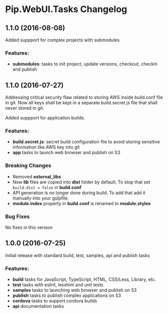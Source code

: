# Pip.WebUI.Tasks Changelog

## 1.1.0 (2016-08-08)

Added suppport for complex projects with submodules

### Features:

* **submodules**: tasks to init project, update versions, checkout, checkin and publish

## 1.1.0 (2016-07-27)

Addressing critical security flaw related to storing AWS inside build.conf file in git.
Now all keys shall be kept in a separate build.secret.js file that shall never stored in git.  

Added suppport for application builds.

### Features:

* **build.secret.js**: secret build configuration file to avoid storing sensitive information like AWS key into git
* **app** tasks to launch web browser and publish on S3

### Breaking Changes
* Removed **external_libs**
* Now **lib** files are copied into **dist** folder by default. To stop that set `build.dist = false` in **build.conf**
* API generation is no longer done during build. To add that add it manually into your gulpfile.
* **module.index** property in **build.conf** is renamed to **module.styles**

### Bug Fixes
No fixes in this version


## 1.0.0 (2016-07-25)

Initial release with standard build, test, samples, api and publish tasks

### Features:

* **build** tasks for JavaScript, TypeScript, HTML, CSS/Less, Library, etc.
* **test** tasks with eslint, lesshint and unit tests
* **samples** tasks to launching web browser and publish on S3
* **publish** tasks to publish complex applications on S3
* **cordova** tasks to support cordova builds
* **api** documentation tasks

